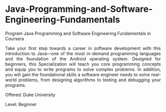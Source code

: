 # Java-Programming-and-Software-Engineering-Fundamentals
Program Java Programming and Software Engineering Fundamentals in Coursera
<p align="justify">
Take your first step towards a career in software development with this introduction to Java—one 
of the most in-demand programming languages and the foundation of the Android operating system. 
Designed for beginners, this Specialization will teach you core programming concepts and equip you to write programs to solve complex problems. 
In addition, you will gain the foundational skills a software engineer needs to solve real-world problems, 
from designing algorithms to testing and debugging your programs.
</p>

Offered: Duke University

Level: Beginner



